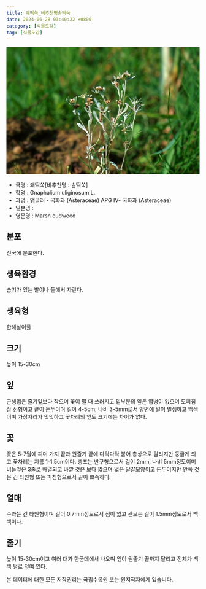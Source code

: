 ```yaml
---
title: 왜떡쑥_비추천명솜떡쑥
date: 2024-06-28 03:40:22 +0800
category: [식물도감]
tag: [식물도감]
---
```




![왜떡쑥[비추천명 : 솜떡쑥]](/assets/img/fileUpload/plants/basic/Compositae/Gnaphalium/9850/9850_1_th2.jpg)
- 국명 : 왜떡쑥[비추천명 : 솜떡쑥]
- 학명 : Gnaphalium uliginosum L.
- 과명 : 앵글러 - 국화과 (Asteraceae) APG Ⅳ- 국화과 (Asteraceae)
- 일본명 : 
- 영문명 : Marsh cudweed


## 분포
전국에 분포한다.
## 생육환경
습기가 있는 밭이나 들에서 자란다.
## 생육형
한해살이풀
## 크기
높이 15-30cm
## 잎
근생엽은 줄기잎보다 작으며 꽃이 필 때 쓰러지고 밑부분의 잎은 엽병이 없으며 도피침상 선형이고 끝이 둔두이며 길이 4-5cm, 나비 3-5mm로서 양면에 털이 밀생하고 백색이며 가장자리가 밋밋하고 꽃차례의 잎도 크기에는 차이가 없다.
## 꽃
꽃은 5-7월에 피며 가지 끝과 원줄기 끝에 다닥다닥 붙어 총상으로 달리지만 둥글게 되고 꽃차례는 지름 1-1.5cm이다. 총포는 반구형으로서 길이 2mm, 나비 5mm정도이며 비늘잎은 3줄로 배열되고 바깥 것은 보다 짧으며 넓은 달걀모양이고 둔두이지만 안쪽 것은 긴 타원형 또는 피침형으로서 끝이 뾰족하다.
## 열매
수과는 긴 타원형이며 길이 0.7mm정도로서 점이 있고 관모는 길이 1.5mm정도로서 백색이다.
## 줄기
높이 15-30cm이고 여러 대가 한군데에서 나오며 잎이 원줄기 끝까지 달리고 전체가 백색 털로 덮여 있다.






본 데이터에 대한 모든 저작권리는 국립수목원 또는 원저작자에게 있습니다.
